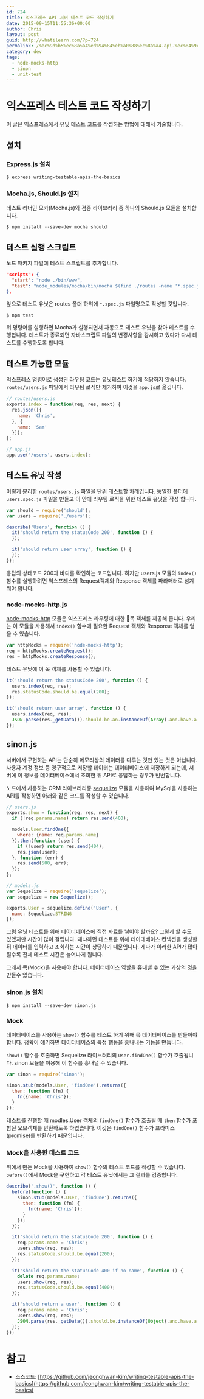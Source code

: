 ```yaml
---
id: 724
title: 익스프레스 API 서버 테스트 코드 작성하기
date: 2015-09-15T11:55:36+00:00
author: Chris
layout: post
guid: http://whatilearn.com/?p=724
permalink: /%ec%9d%b5%ec%8a%a4%ed%94%84%eb%a0%88%ec%8a%a4-api-%ec%84%9c%eb%b2%84-%ed%85%8c%ec%8a%a4%ed%8a%b8-%ec%bd%94%eb%93%9c-%ec%9e%91%ec%84%b1%ed%95%98%ea%b8%b0/
category: dev
tags:
  - node-mocks-http
  - sinon
  - unit-test
---
```

# 익스프레스 테스트 코드 작성하기

이 글은 익스프레스에서 유닛 테스트 코드를 작성하는 방법에 대해서 기술합니다.

## 설치

### Express.js 설치

```
$ express writing-testable-apis-the-basics
```

### Mocha.js, Should.js 설치

테스트 러너인 모카(Mocha.js)와 검증 라이브러리 중 하나의 Should.js 모듈을 설치합니다.

```
$ npm install --save-dev mocha should
```

## 테스트 실행 스크립트

노드 패키지 파일에 테스트 스크립트를 추가합니다.

```json
"scripts": {
  "start": "node ./bin/www",
  "test": "node_modules/mocha/bin/mocha $(find ./routes -name '*.spec.js') --recursive -w"
},
```

앞으로 테스트 유닛은 routes 폴더 하위에 `*.spec.js`  파일명으로 작성할 것입니다.

```
$ npm test
```

위 명령어를 실행하면 Mocha가 실행되면서 자동으로 테스트 유닛을 찾아 테스트를 수행합니다.
테스트가 종료되면 자바스크립트 파일의 변경사항을 감시하고 있다가 다시 테스트를 수행하도록 합니다.

## 테스트 가능한 모듈

익스프레스 명령어로 생성된 라우팅 코드는 유닛테스트 하기에 적당하지 않습니다.
`routes/users.js` 파일에서 라우팅 로직만 제거하여 이것을 `app.js`로 옮깁니다.

```javascript
// routes/users.js
exports.index = function(req, res, next) {
  res.json([{
    name: 'Chris',
  }, {
    name: 'Sam'
  }]);
};
```

```javascript
// app.js
app.use('/users', users.index);
```

## 테스트 유닛 작성

이렇게 분리한 `routes/users.js` 파일을 단위 테스트할 차례입니다.
동일한 폴더에 `users.spec.js` 파일을 만들고 이 안에 라우팅 로직을 위한 테스트 유닛을
작성 합니다.

```javascript
var should = require('should');
var users = require('./users');

describe('Users', function () {
  it('should return the statusCode 200', function () {
  });

  it('should return user array', function () {
  });
});
```

응답의 상태코드 200과 바디를 확인하는 코드입니다. 하지만 users.js 모듈의 `index()` 함수를
실행하려면 익스프레스의 Request객체와 Response 객체를 파라매터로 넘겨줘야 합니다.

### node-mocks-http.js

[node-mocks-http](https://github.com/howardabrams/node-mocks-http) 모듈은 익스프레스 라우팅에 대한 목 객체를 제공해 줍니다. 우리는 이 모듈을 사용해서 `index()` 함수에 필요한
Request 객체와 Response 객체를 얻을 수 있습니다.

```javascript
var httpMocks = require('node-mocks-http');
req = httpMocks.createRequest();
res = httpMocks.createResponse();
```

테스트 유닛에 이 목 객체를 사용할 수 있습니다.

```javascript
it('should return the statusCode 200', function () {
  users.index(req, res);
  res.statusCode.should.be.equal(200);
});

it('should return user array', function () {
  users.index(req, res);
  JSON.parse(res._getData()).should.be.an.instanceOf(Array).and.have.a.lengthOf(2);
});
```

## sinon.js

서버에서 구현하는 API는 단순히 메모리상의 데이터를 다루는 것만 있는 것은 아닙니다.
사용자 계정 정보 등 영구적으로 저장할 데이터는 데이터베이스에 저장하게 되는데,
서버에 이 정보를 데이터베이스에서 조회한 뒤 API로 응답하는 경우가 빈번합니다.

노드에서 사용하는 ORM 라이브러리중 [sequelize]() 모듈을 사용하여 MySql을 사용하는
API를 작성하면 아래와 같은 코드를 작성할 수 있습니다.

```javascript
// users.js
exports.show = function(req, res, next) {
  if (!req.params.name) return res.send(400);

  models.User.findOne({
    where: {name: req.params.name}
  }).then(function (user) {
    if (!user) return res.send(404);
    res.json(user);
  }, function (err) {
    res.send(500, err);
  });
};
```

```javascript
// models.js
var Sequelize = require('sequelize');
var sequelize = new Sequelize();

exports.User = sequelize.define('User', {
  name: Sequelize.STRING
});
```


그럼 유닛 테스트를 위해 데이터베이스에 직접 자료를 넣어야 할까요?
그렇게 할 수도 있겠지만 시간이 많이 걸립니다. 왜냐하면 테스트를 위해 데이테베이스 컨넥션을 생성한 뒤
데이터를 입력하고 조회하는 시간이 상당하기 때문입니다. 게다가 이러한 API가 많아질수록 전체 테스트 시간은
늘어나게 됩니다.

그래서 목(Mock)을 사용해야 합니다. 데이터베이스 역할을 흉내낼 수 있는 가상의 것을 만들수 있습니다.

### sinon.js 설치

```
$ npm install --save-dev sinon.js
```

### Mock

데이터베이스를 사용하는 `show()` 함수를 테스트 하기 위해 목 데이터베이스를 만들어야 합니다.
정확이 얘기하면 데이터베이스의 특정 행동을 흉내내는 기능을 만듭니다.

`show()` 함수를 호출하면 Sequelize 라이브러리의 `User.findOne()` 함수가 호출됩니다.
sinon 모듈을 이용해 이 함수를 흉내낼 수 있습니다.

```javascript
var sinon = require('sinon');

sinon.stub(models.User, 'findOne').returns({
  then: function (fn) {
    fn({name: 'Chris'});
  }
});
```

테스트를 진행할 때 modles.User 객체의 `findOne()` 함수가 호출될 때 `then` 함수가 포함된
오브객체를 반환하도록 하였습니다. 이것은 `findOne()` 함수가 프라미스(promise)를 반환하기 때문입니다.

### Mock을 사용한 테스트 코드

위에서 만든 Mock을 사용하여 `show()` 함수의 테스트 코드를 작성할 수 있습니다.
`before()`에서 Mock을 구현하고 각 테스트 유닛에서는 그 결과를 검증합니다.

```javascript
describe('.show()', function () {
  before(function () {
    sinon.stub(models.User, 'findOne').returns({
      then: function (fn) {
        fn({name: 'Chris'});
      }
    });
  });

  it('should return the statusCode 200', function () {
    req.params.name = 'Chris';
    users.show(req, res);
    res.statusCode.should.be.equal(200);
  });

  it('should return the statusCode 400 if no name', function () {
    delete req.params.name;
    users.show(req, res);
    res.statusCode.should.be.equal(400);
  });

  it('should return a user', function () {
    req.params.name = 'Chris';
    users.show(req, res);
    JSON.parse(res._getData()).should.be.instanceOf(Object).and.have.a.property('name');
  });
});
```


# 참고

* 소스코드: [https://github.com/jeonghwan-kim/writing-testable-apis-the-basics](https://github.com/jeonghwan-kim/writing-testable-apis-the-basics)